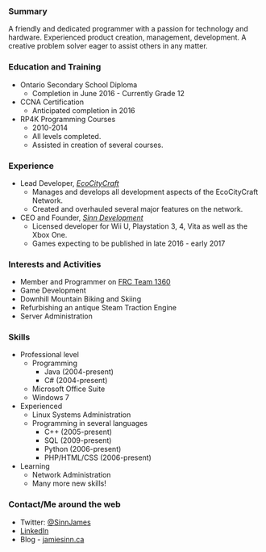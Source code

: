 ### Summary
A friendly and dedicated programmer with a passion for technology and hardware. Experienced product creation, management, development. A creative problem solver eager to assist others in any matter.

### Education and Training
- Ontario Secondary School Diploma
  * Completion in June 2016 - Currently Grade 12
- CCNA Certification
  * Anticipated completion in 2016
- RP4K Programming Courses
  * 2010-2014
  * All levels completed.
  * Assisted in creation of several courses.

### Experience
- Lead Developer, _[EcoCityCraft](http://ecocitycraft.com)_
  * Manages and develops all development aspects of the EcoCityCraft Network.
  * Created and overhauled several major features on the network.
- CEO and Founder, _[Sinn Development](http://sinndev.com)_
  * Licensed developer for Wii U, Playstation 3, 4, Vita as well as the Xbox One.
  * Games expecting to be published in late 2016 - early 2017

### Interests and Activities
- Member and Programmer on [FRC Team 1360](http://oakvillefirstrobotics.org/)
- Game Development
- Downhill Mountain Biking and Skiing
- Refurbishing an antique Steam Traction Engine
- Server Administration

### Skills
- Professional level
  * Programming
    * Java (2004-present)
    * C# (2004-present)
  * Microsoft Office Suite
  * Windows 7
- Experienced
  * Linux Systems Administration
  * Programming in several languages
    * C++ (2005-present)
    * SQL (2009-present)
    * Python (2006-present)
    * PHP/HTML/CSS (2006-present)
- Learning
  * Network Administration
  * Many more new skills!

### Contact/Me around the web
- Twitter: [@SinnJames](https://twitter.com/SinnJames)
- [LinkedIn](https://ca.linkedin.com/in/jamiesinn)
- Blog - [jamiesinn.ca](http://jamiesinn.ca)
